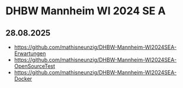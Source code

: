 # DHBW Mannheim WI 2024 SE A

## 28.08.2025
- https://github.com/mathisneunzig/DHBW-Mannheim-WI2024SEA-Erwartungen
- https://github.com/mathisneunzig/DHBW-Mannheim-WI2024SEA-OpenSourceTest
- https://github.com/mathisneunzig/DHBW-Mannheim-WI2024SEA-Docker
